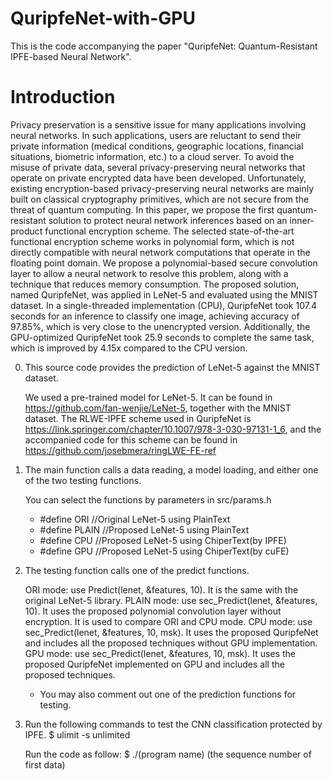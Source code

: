 # QuripfeNet-with-GPU
This is the code accompanying the paper "QuripfeNet:  Quantum-Resistant IPFE-based Neural Network".

# Introduction
Privacy preservation is a sensitive issue for many applications involving neural networks. In such applications, users are reluctant to send their private information (medical conditions, geographic locations, financial situations, biometric information, etc.) to a cloud server. To avoid the misuse of private data, several privacy-preserving neural networks that operate on private encrypted data have been developed. Unfortunately, existing encryption-based privacy-preserving neural networks are mainly built on classical cryptography primitives, which are not secure from the threat of quantum computing. In this paper, we propose the first quantum-resistant solution to protect neural network inferences based on an inner-product functional encryption scheme. The selected state-of-the-art functional encryption scheme works in polynomial form, which is not directly compatible with neural network computations that operate in the floating point domain. We propose a polynomial-based secure convolution layer to allow a neural network to resolve this problem, along with a technique that reduces memory consumption. The proposed solution, named QuripfeNet, was applied in LeNet-5 and evaluated using the MNIST dataset. In a single-threaded implementation (CPU), QuripfeNet took 107.4 seconds for an inference to classify one image, achieving accuracy of 97.85%, which is very close to the unencrypted version. Additionally, the GPU-optimized QuripfeNet took 25.9 seconds to complete the same task, which is improved by 4.15x compared to the CPU version.

0) This source code provides the prediction of LeNet-5 against the MNIST dataset.

    We used a pre-trained model for LeNet-5. It can be found in https://github.com/fan-wenjie/LeNet-5, together with the MNIST dataset.
    The RLWE-IPFE scheme used in QuripfeNet is https://link.springer.com/chapter/10.1007/978-3-030-97131-1_6, and the accompanied code for this scheme can be found in https://github.com/josebmera/ringLWE-FE-ref

1) The main function calls a data reading, a model loading, and either one of the two testing functions.

    You can select the functions by parameters in src/params.h
    * #define ORI			//Original LeNet-5 using PlainText
    * #define PLAIN 		//Proposed LeNet-5 using PlainText
    * #define CPU			//Proposed LeNet-5 using ChiperText(by IPFE)
    * #define GPU			//Proposed LeNet-5 using ChiperText(by cuFE)

3) The testing function calls one of the predict functions.

    ORI mode: use Predict(lenet, &features, 10). It is the same with the original LeNet-5 library.
    PLAIN mode: use sec_Predict(lenet, &features, 10). It uses the proposed polynomial convolution layer without encryption. It is used to compare ORI and CPU mode.
    CPU mode: use sec_Predict(lenet, &features, 10, msk). It uses the proposed QuripfeNet and includes all the proposed techniques without GPU implementation.
    GPU mode: use sec_Predict(lenet, &features, 10, msk). It uses the proposed QuripfeNet implemented on GPU and includes all the proposed techniques.
    * You may also comment out one of the prediction functions for testing.

4) Run the following commands to test the CNN classification protected by IPFE.
    $ ulimit -s unlimited

    Run the code as follow:
    $ ./(program name) (the sequence number of first data)


